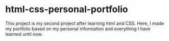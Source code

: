 # html-css-personal-portfolio
This project is my second project after learning html and CSS. Here, I made my portfolio based on my personal information and everything I have learned until now.

